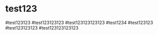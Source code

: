 # test123
#test123123
#test123123123
#test123123123123
#test1234
#test123123
#test123123123
#test123123123123
